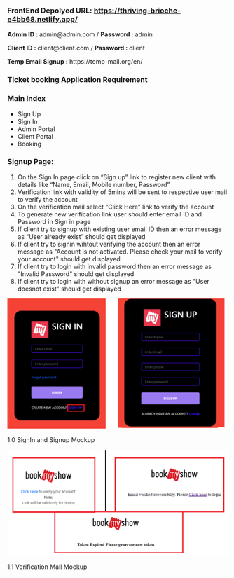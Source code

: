 ### FrontEnd Depolyed URL: https://thriving-brioche-e4bb68.netlify.app/

<p><b>Admin ID : </b>admin@admin.com / <b>Password : </b>admin</p>
<p><b>Client ID : </b>client@client.com / <b>Password : </b>client</p>
<p><b>Temp Email Signup :</b> https://temp-mail.org/en/</p>
   
### Ticket booking Application Requirement
### Main Index
   -	Sign Up
   -	Sign In
   -	Admin Portal
   -	Client Portal
   -	Booking
   
### Signup Page:
 
1.	On the Sign In page click on “Sign up” link to register new client with details like “Name, Email, Mobile number, Password”
2.	Verification link with validity of 5mins will be sent to respective user mail to verify the account
3.	On the verification mail select “Click Here” link to verify the account
4.	To generate new verification link user should enter email ID and Password in Sign in page
5.	If client try to signup with existing user email ID then an error message as “User already exist” should get displayed
6.	If client try to signin wihtout verifying the account then an error message as "Account is not activated. Please check your mail to verify your account" should get displayed
7.	If client try to login with invalid password then an error message as "Invalid Password" should get displayed
8.	If client try to login with without signup an error message as "User doesnot exist" should get displayed

![1. Sign Up](https://github.com/Rajeshkumar-Murugan/guvi-hackathon2-frontend/blob/main/Documentation/Sign%20Up.png)

1.0 SignIn and Signup Mockup 

![2. Verification](https://github.com/Rajeshkumar-Murugan/guvi-hackathon2-frontend/blob/main/Documentation/2.%20Verification%20Email.png)

1.1 Verification Mail Mockup
